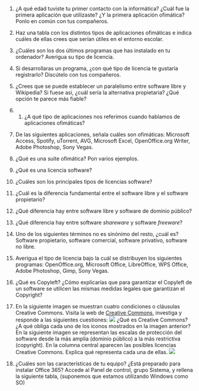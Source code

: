     

 1. ¿A qué edad tuviste tu primer contacto con la informática? ¿Cuál fue la primera aplicación que utilizaste? ¿Y la primera aplicación ofimática? Ponlo en común con tus compañeros.
 2.  Haz una tabla con los distintos tipos de aplicaciones ofimáticas e indica cuáles de ellas crees que serían útiles en el entorno escolar.
 3. ¿Cuáles son los dos últimos programas que has instalado en tu ordenador? Averigua su tipo de licencia.
 4. Si desarrollaras un programa, ¿con qué tipo de licencia te gustaría registrarlo? Discútelo con tus compañeros.
 5. ¿Crees que se puede establecer un paralelismo entre software libre y Wikipedia? Si fuese así, ¿cuál sería la alternativa propietaria? ¿Qué opción te parece más fiable?
 6. 1.  ¿A qué tipo de aplicaciones nos referimos cuando hablamos de aplicaciones ofimáticas?
 7.  De las siguientes aplicaciones, señala cuáles son ofimáticas: Microsoft Access, Spotify, uTorrent, AVG, Microsoft Excel, OpenOffice.org Writer, Adobe Photoshop, Sony Vegas.
 8.  ¿Qué es una suite ofimática? Pon varios ejemplos.
 9.  ¿Qué es una licencia software?
 10.  ¿Cuáles son los principales tipos de licencias software?
 11.  ¿Cuál es la diferencia fundamental entre el software libre y el software propietario?
 12.  ¿Qué diferencia hay entre software libre y software de dominio público?
 13.  ¿Qué diferencia hay entre software  _shareware_  y software  _freeware_?
 14.  Uno de los siguientes términos no es sinónimo del resto, ¿cuál es? Software propietario, software comercial, software privativo, software no libre.
 15.  Averigua el tipo de licencia bajo la cuál se distribuyen los siguientes programas: OpenOffice.org, Microsoft Office, LibreOffice, WPS Office, Adobe Photoshop, Gimp, Sony Vegas.
 16.  ¿Qué es Copyleft? ¿Cómo explicarías que para garantizar el Copyleft de un software se utilicen las mismas medidas legales que garantizan el Copyright?
 17.  En la siguiente imagen se muestran cuatro condiciones o cláusulas Creative Commons. Visita la web de  [Creative Commons](https://es.creativecommons.org/), investiga y responde a las siguientes cuestiones:
![](https://redstarwebdevelopment.com/wp-content/uploads/2015/03/creative-commons.jpg)
¿Qué es Creative Commons? ¿A qué obliga cada uno de los iconos mostrados en la imagen anterior? En la siguiente imagen se representan las escalas de protección del software desde la más amplia (dominio público) a la más restrictiva (copyright). En la columna central aparecen las posibles licencias Creative Commons. Explica qué representa cada una de ellas.
![](https://upload.wikimedia.org/wikipedia/commons/thumb/e/e9/Creative_Commons_Semaforoa.svg/350px-Creative_Commons_Semaforoa.svg.png)

 18. ¿Cuáles son las características de tu equipo? ¿Está preparado para instalar Office 365? Accede al Panel de control, grupo Sistema, y rellena la siguiente tabla, (suponemos que estamos utilizando Windows como SO)

<!--stackedit_data:
eyJoaXN0b3J5IjpbLTg5NTk5NjcyMiwtMTkzMDAxNjcyNl19
-->